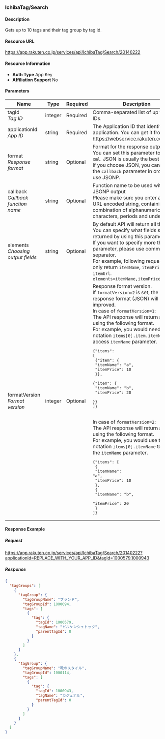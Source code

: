 
### IchibaTag/Search

#### Description

Gets up to 10 tags and their tag group by tag id.
#### Resource URL

https://app.rakuten.co.jp/services/api/IchibaTag/Search/20140222
#### Resource Information

* **Auth Type** App Key
* **Affiliation Support** No

#### Parameters

Name | Type | Required | Description
 --- | --- | --- | --- 
tagId<br>*Tag ID* | integer | Required | Comma-separated list of up to 10 tag IDs.
applicationId<br>*App ID* | string | Required | The Application ID that identifies your application. You can get it from <a href="https://webservice.rakuten.co.jp/" target="_blank">https://webservice.rakuten.co.jp/</a>.
format<br>*Response format* | string | Optional | Format for the response output.<br>You can set this parameter to <code>json</code> or <code>xml</code>. JSON is usually the best option.<br>If you choose JSON, you can also set the <code>callback</code> parameter in order to use JSONP.
callback<br>*Callback function name* | string | Optional | Function name to be used with the JSONP output<br>Please make sure you enter a UTF-8 URL encoded string, containing only a combination of alphanumeric characters, periods and underscores.
elements<br>*Choosing output fields* | string | Optional | By default API will return all the fields. You can specify what fields should be returned by using this parameter.<br>If you want to specify more than one parameter, please use comma (<code>,</code>) as separator.<br>For example, following request will only return <code>itemName</code>, <code>itemPrice</code> and <code>itemUrl</code>.<br><code>elements=itemName,itemPrice,itemUrl</code>
formatVersion<br>*Format version* | integer | Optional | Response format version.<br>If <code>formatVersion=2</code> is set, the response format (JSON) will be improved.<br>In case of <code>formatVersion=1</code>:<br>The API response will return an array using the following format.<br>For example, you would need to use notation <code>items[0].item.itemName</code> to access <code>itemName</code> parameter.<br><pre class="prettyprint">{"items": [<br>    {"item": {<br>        "itemName": "a",<br>        "itemPrice": 10<br>    }},<br>    {"item": {<br>        "itemName": "b",<br>        "itemPrice": 20<br>    }}<br>]}</pre><br>In case of <code>formatVersion=2</code>:<br>The API response will return an array using the following format.<br>For example, you would use the notation <code>items[0].itemName</code> to access the <code>itemName</code> parameter.<br><pre class="prettyprint">{"items": [<br>    {<br>        "itemName": "a",<br>        "itemPrice": 10<br>    },<br>    {<br>        "itemName": "b",<br>        "itemPrice": 20<br>    }<br>]}</pre>
#### Response Example

##### Request

https://app.rakuten.co.jp/services/api/IchibaTag/Search/20140222?applicationId=REPLACE_WITH_YOUR_APP_ID&tagId=1000579,1000943
##### Response

```json
{
  "tagGroups": [
    {
      "tagGroup": {
        "tagGroupName": "ブランド",
        "tagGroupId": 1000094,
        "tags": [
          {
            "tag": {
              "tagId": 1000579,
              "tagName": "ビルケンシュトック",
              "parentTagId": 0
            }
          }
        ]
      }
    },
    {
      "tagGroup": {
        "tagGroupName": "靴のスタイル",
        "tagGroupId": 1000114,
        "tags": [
          {
            "tag": {
              "tagId": 1000943,
              "tagName": "カジュアル",
              "parentTagId": 0
            }
          }
        ]
      }
    }
  ]
}
```

